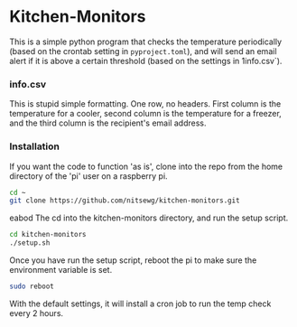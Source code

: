 # Kitchen-Monitors
This is a simple python program that checks the temperature periodically (based on the crontab setting in `pyproject.toml`), and will send an email alert if it is above a certain threshold (based on the settings in 1info.csv`).

### info.csv
This is stupid simple formatting.  One row, no headers.  First column is the temperature for a cooler, second column is the temperature for a freezer, and the third column is the recipient's email address.

### Installation
If you want the code to function 'as is', clone into the repo from the home directory of the 'pi' user on a raspberry pi.

```bash
cd ~
git clone https://github.com/nitsewg/kitchen-monitors.git
```
eabod
The cd into the kitchen-monitors directory, and run the setup script.

```bash
cd kitchen-monitors
./setup.sh
```

Once you have run the setup script, reboot the pi to make sure the environment variable is set.

```bash
sudo reboot
```

With the default settings, it will install a cron job to run the temp check every 2 hours.